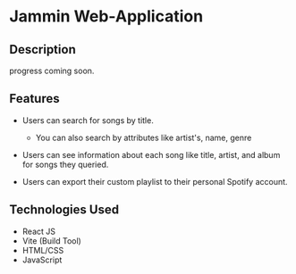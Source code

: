 # Jammin Web-Application

Description
-----------
progress coming soon.

Features
--------
* Users can search for songs by title.
    * You can also search by attributes like artist's, name, genre

* Users can see information about each song like title, artist, and album for songs they queried.

* Users can export their custom playlist to their personal Spotify account.

Technologies Used
-----------------
* React JS
* Vite (Build Tool)
* HTML/CSS
* JavaScript